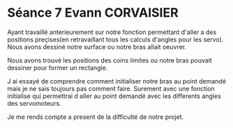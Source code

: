 <h1>Séance 7 Evann CORVAISIER</h1>
<p>Ayant travaillé anterieurement sur notre fonction permettant d'aller a des positions preçises(en retravaillant tous les calculs d'angles pour les servo). Nous avons dessiné notre surface ou notre bras allait oeuvrer.<p>
<p>Nous avons trouvé les positions des coins limites ou notre bras pouvait dessiner pour former un rectangle. <p>
<p>J ai essayé de comprendre comment initialiser notre bras au point demandé mais je ne sais toujours pas comment faire. Surement avec une fonction initialise qui permettrai d aller au point demandé avec les differents angles des servomoteurs.</p>
<p>Je me rends compte a present de la difficulté de notre projet.</p>

 
